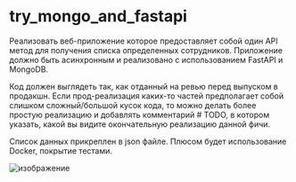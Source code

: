 # try_mongo_and_fastapi

Реализовать веб-приложение которое предоставляет собой один API метод для получения списка определенных сотрудников. Приложение должно быть асинхронным и реализовано с использованием FastAPI и MongoDB.

Код должен выглядеть так, как отданный на ревью перед выпуском в продакшн. Если прод-реализация каких-то частей предполагает собой слишком сложный/большой кусок кода, то можно делать более простую реализацию и добавлять комментарий # TODO, в котором указать, какой вы видите окончательную реализацию данной фичи.

Список данных прикреплен в json файле.
Плюсом будет использование Docker, покрытие тестами.

![изображение](https://user-images.githubusercontent.com/17109543/144188511-630f5f96-bd9c-42f4-beae-55a67397e6e9.png)
